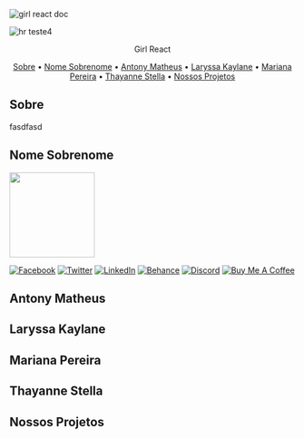 ![girl react doc](https://user-images.githubusercontent.com/98771718/177056695-6091a165-371a-43c1-8941-16c13e592966.png)

![hr teste4](https://user-images.githubusercontent.com/98771718/177056739-93885350-f858-4f11-b295-fc23721dd9dc.png)

<p align="center">
 Girl React
</p>

<p align="center">
 <a href="#Sobre">Sobre</a> •
 <a href="#Funcionalidades">Nome Sobrenome</a> •
 <a href="#Modelo-de-Desenvolvimento">Antony Matheus</a> • 
 <a href="#Projeto">Laryssa Kaylane</a> • 
 <a href="#Tecnologias">Mariana Pereira</a> • 
 <a href="#Design">Thayanne Stella</a> • 
 <a href="#Contribuidores">Nossos Projetos</a>
</p>

## Sobre

fasdfasd

## Nome Sobrenome

<kbd>
 <img src='https://avatars.githubusercontent.com/u/98771718?v=4' width="150px;">
</kbd>

[![Facebook](https://img.shields.io/badge/matrix-000000?style=for-the-badge&logo=Matrix&logoColor=white)](https://facebook.com/) [![Twitter](https://img.shields.io/badge/twitter-%231DA1F2.svg?&style=for-the-badge&logo=twitter&logoColor=white)](https://twitter.com/) [![LinkedIn](https://img.shields.io/badge/linkedin-%230077B5.svg?&style=for-the-badge&logo=linkedin&logoColor=white)](https://linkedin.com/in/) [![Behance](https://img.shields.io/badge/Behance-0054F7?style=for-the-badge&logo=behance&logoColor=white)](https://behance.net/) [![Discord](https://img.shields.io/badge/Discord-7289DA?style=for-the-badge&logo=discord&logoColor=white)](https://dev.to/) [![Buy Me A Coffee](https://img.shields.io/badge/buy%20me%20a%20coffee-%23ff813f.svg?&style=for-the-badge&logo=buy-me-a-coffee&logoColor=white)](https://buymeacoff.ee/)

## Antony Matheus

## Laryssa Kaylane

## Mariana Pereira

## Thayanne Stella

## Nossos Projetos
